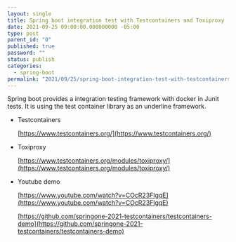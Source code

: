 ```yaml
---
layout: single
title: Spring boot integration test with Testcontainers and Toxiproxy
date: 2021-09-25 09:00:00.000000000 -05:00
type: post
parent_id: "0"
published: true
password: ""
status: publish
categories:
  - spring-boot
permalink: "2021/09/25/spring-boot-integration-test-with-testcontainers-toxiproxy"
---
```


Spring boot provides a integration testing framework with docker in Junit tests. It is using the test container library as an underline framework.

- Testcontainers

  [https://www.testcontainers.org/](https://www.testcontainers.org/)

- Toxiproxy

  [https://www.testcontainers.org/modules/toxiproxy/](https://www.testcontainers.org/modules/toxiproxy/)

- Youtube demo

  [https://www.youtube.com/watch?v=COcR23FlgqE](https://www.youtube.com/watch?v=COcR23FlgqE)

  [https://github.com/springone-2021-testcontainers/testcontainers-demo](https://github.com/springone-2021-testcontainers/testcontainers-demo)
